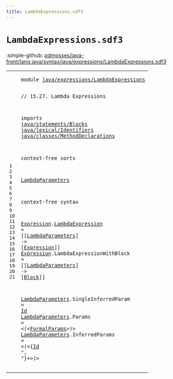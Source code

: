 ```yaml
---
title: LambdaExpressions.sdf3
---
```


# `LambdaExpressions.sdf3`

:simple-github: [pdmosses/java-front/lang.java/syntax/java/expressions/LambdaExpressions.sdf3]

[pdmosses/java-front/lang.java/syntax/java/expressions/LambdaExpressions.sdf3]: https://github.com/pdmosses/java-front/blob/master/lang.java/syntax/java/expressions/LambdaExpressions.sdf3 "The source file on GitHub"

<div class="sdf3"><table class="highlighttable"><tbody><tr><td class="linenos"><div class="linenodiv"><pre><span></span>1
2
3
4
5
6
7
8
9
10
11
12
13
14
15
16
17
18
19
20
21
</pre></div></td>
<td class="code"><pre><code><span class="keyword">module</span> <a href="../UnaryOperators.sdf3#java/expressions/LambdaExpressions_133_167" id="java/expressions/LambdaExpressions_7_41" title="Referenced at ../UnaryOperators.sdf3 line 8">java/expressions/LambdaExpressions</a>

<span class="layout">// 15.27. Lambda Expressions</span>

<span class="keyword">imports</span>
  <a href="../../statements/Blocks.sdf3#java/statements/Blocks_7_29" id="java/statements/Blocks_83_105" title="Defined at ../../statements/Blocks.sdf3 line 1">java/statements/Blocks</a>
  <a href="../../lexical/Identifiers.sdf3#java/lexical/Identifiers_7_31" id="java/lexical/Identifiers_108_132" title="Defined at ../../lexical/Identifiers.sdf3 line 1">java/lexical/Identifiers</a>
  <a href="../../classes/MethodDeclarations.sdf3#java/classes/MethodDeclarations_7_38" id="java/classes/MethodDeclarations_135_166" title="Defined at ../../classes/MethodDeclarations.sdf3 line 1">java/classes/MethodDeclarations</a>
  
<span class="keyword">context-free sorts</span>

  <a href="#LambdaParameters_352_368" id="LambdaParameters_192_208" title="Referenced at line 17">LambdaParameters</a>

<span class="keyword">context-free syntax</span>

  <a href="#Expression_296_306" id="Expression_233_243" title="Referenced at line 16">Expression</a>.<span class="cons_Constructor"><a href="../Disambiguation.sdf3#LambdaExpression_2256_2272" id="LambdaExpression_244_260" title="Referenced at ../Disambiguation.sdf3 line 107">LambdaExpression</a></span>          = [[<a href="#LambdaParameters_192_208" id="LambdaParameters_274_290" title="Defined at line 12, 19, 20, 21">LambdaParameters</a>] <span class="cons_String">-&gt;</span> [<a href="#Expression_233_243" id="Expression_296_306" title="Defined at line 16, 17">Expression</a>]]
  <a href="#Expression_296_306" id="Expression_311_321" title="Referenced at line 16">Expression</a>.<span class="cons_Constructor"><span id="LambdaExpressionWithBlock_322_347" title="Not referenced locally, nor via imports">LambdaExpressionWithBlock</span></span> = [[<a href="#LambdaParameters_192_208" id="LambdaParameters_352_368" title="Defined at line 12, 19, 20, 21">LambdaParameters</a>] <span class="cons_String">-&gt;</span> [<a href="../../statements/Blocks.sdf3#Block_185_190" id="Block_374_379" title="Defined at ../../statements/Blocks.sdf3 line 12, 17">Block</a>]]
  
  <a href="#LambdaParameters_352_368" id="LambdaParameters_387_403" title="Referenced at line 17">LambdaParameters</a>.<span class="cons_Constructor"><span id="SingleInferredParam_404_423" title="Not referenced locally, nor via imports">SingleInferredParam</span></span> = <a href="../../lexical/Identifiers.sdf3#Id_141_143" id="Id_426_428" title="Defined at ../../lexical/Identifiers.sdf3 line 15, 23">Id</a>
  <a href="#LambdaParameters_352_368" id="LambdaParameters_431_447" title="Referenced at line 17">LambdaParameters</a>.<span class="cons_Constructor"><span id="Params_448_454" title="Not referenced locally, nor via imports">Params</span></span>              = &lt;<span class="cons_String">(</span>&lt;<a href="../../classes/MethodDeclarations.sdf3#FormalParams_415_427" id="FormalParams_473_485" title="Defined at ../../classes/MethodDeclarations.sdf3 line 23, 62, 63, 64, 65, 66">FormalParams</a>&gt;<span class="cons_String">)</span>&gt;
  <a href="#LambdaParameters_352_368" id="LambdaParameters_491_507" title="Referenced at line 17">LambdaParameters</a>.<span class="cons_Constructor"><span id="InferredParams_508_522" title="Not referenced locally, nor via imports">InferredParams</span></span>      = &lt;<span class="cons_String">(</span>&lt;{<a href="../../lexical/Identifiers.sdf3#Id_141_143" id="Id_534_536" title="Defined at ../../lexical/Identifiers.sdf3 line 15, 23">Id</a> <span class="cons_Lit">", "</span>}+&gt;<span class="cons_String">)</span>&gt;
</code></pre></td></tr></tbody></table></div>